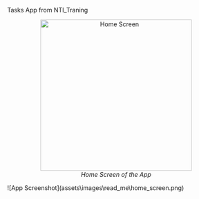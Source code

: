 Tasks App from NTI_Traning

<!-- Add captions -->
<p align="center">
  <img src="assets\images\read_me\home_screen.png" width="350" alt="Home Screen">
  <br>
  <em>Home Screen of the App</em>
</p>
![App Screenshot](assets\images\read_me\home_screen.png)

